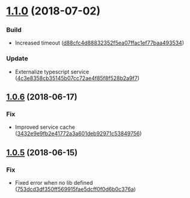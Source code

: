 <a name="1.1.0"></a>
# [1.1.0](https://github.com/unlight/eslint-plugin-tsc/compare/v1.0.6...v1.1.0) (2018-07-02)


### Build

* Increased timeout ([d88cfc4d88832352f5ea07ffac1ef77baa493534](https://github.com/unlight/eslint-plugin-tsc/commit/d88cfc4d88832352f5ea07ffac1ef77baa493534))

### Update

* Externalize typescript service ([4c3e8358cb35145b07cc72ae4f85f8f528b2a9f7](https://github.com/unlight/eslint-plugin-tsc/commit/4c3e8358cb35145b07cc72ae4f85f8f528b2a9f7))

<a name="1.0.6"></a>
## [1.0.6](https://github.com/unlight/eslint-plugin-tsc/compare/v1.0.5...v1.0.6) (2018-06-17)


### Fix

* Improved service cache ([3432e9e9fb2e41772a3a601deb92971c53849756](https://github.com/unlight/eslint-plugin-tsc/commit/3432e9e9fb2e41772a3a601deb92971c53849756))

<a name="1.0.5"></a>
## [1.0.5](https://github.com/unlight/eslint-plugin-tsc/compare/v1.0.4...v1.0.5) (2018-06-15)


### Fix

* Fixed error when no lib defined ([753dcd3df350ff569915fae5dcff0f0d6b0c376a](https://github.com/unlight/eslint-plugin-tsc/commit/753dcd3df350ff569915fae5dcff0f0d6b0c376a))
